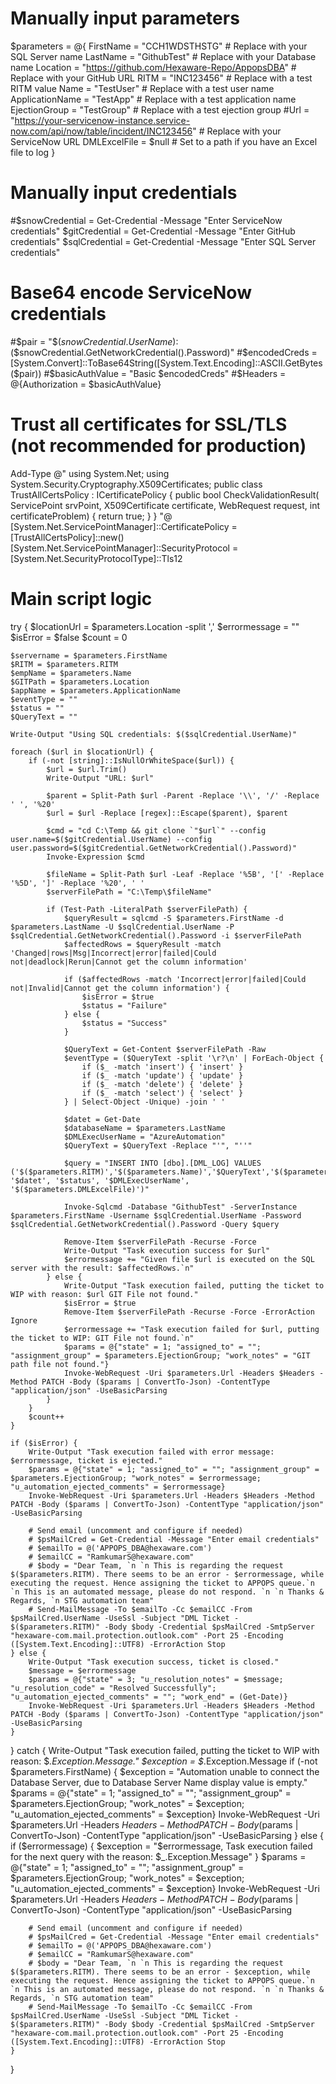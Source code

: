 # Manually input parameters
$parameters = @{
    FirstName     = "CCH1WDSTHSTG"  # Replace with your SQL Server name
    LastName      = "GithubTest"  # Replace with your Database name
    Location      = "https://github.com/Hexaware-Repo/AppopsDBA"  # Replace with your GitHub URL
    RITM          = "INC123456"  # Replace with a test RITM value
    Name          = "TestUser"  # Replace with a test user name
    ApplicationName = "TestApp"  # Replace with a test application name
    EjectionGroup = "TestGroup"  # Replace with a test ejection group
    #Url           = "https://your-servicenow-instance.service-now.com/api/now/table/incident/INC123456"  # Replace with your ServiceNow URL
    DMLExcelFile  = $null  # Set to a path if you have an Excel file to log
}

# Manually input credentials
#$snowCredential = Get-Credential -Message "Enter ServiceNow credentials"
$gitCredential = Get-Credential -Message "Enter GitHub credentials"
$sqlCredential = Get-Credential -Message "Enter SQL Server credentials"

# Base64 encode ServiceNow credentials
#$pair = "$($snowCredential.UserName):$($snowCredential.GetNetworkCredential().Password)"
#$encodedCreds = [System.Convert]::ToBase64String([System.Text.Encoding]::ASCII.GetBytes($pair))
#$basicAuthValue = "Basic $encodedCreds"
#$Headers = @{Authorization = $basicAuthValue}

# Trust all certificates for SSL/TLS (not recommended for production)
Add-Type @"
using System.Net;
using System.Security.Cryptography.X509Certificates;
public class TrustAllCertsPolicy : ICertificatePolicy {
    public bool CheckValidationResult(
        ServicePoint srvPoint, X509Certificate certificate,
        WebRequest request, int certificateProblem) {
        return true;
    }
}
"@
[System.Net.ServicePointManager]::CertificatePolicy = [TrustAllCertsPolicy]::new()
[System.Net.ServicePointManager]::SecurityProtocol = [System.Net.SecurityProtocolType]::Tls12

# Main script logic
try {
    $locationUrl = $parameters.Location -split ','
    $errormessage = ""
    $isError = $false
    $count = 0

    $servername = $parameters.FirstName
    $RITM = $parameters.RITM
    $empName = $parameters.Name
    $GITPath = $parameters.Location
    $appName = $parameters.ApplicationName
    $eventType = ""
    $status = ""
    $QueryText = ""

    Write-Output "Using SQL credentials: $($sqlCredential.UserName)"

    foreach ($url in $locationUrl) {
        if (-not [string]::IsNullOrWhiteSpace($url)) {
            $url = $url.Trim()
            Write-Output "URL: $url"

            $parent = Split-Path $url -Parent -Replace '\\', '/' -Replace ' ', '%20'
            $url = $url -Replace [regex]::Escape($parent), $parent

            $cmd = "cd C:\Temp && git clone `"$url`" --config user.name=$($gitCredential.UserName) --config user.password=$($gitCredential.GetNetworkCredential().Password)"
            Invoke-Expression $cmd

            $fileName = Split-Path $url -Leaf -Replace '%5B', '[' -Replace '%5D', ']' -Replace '%20', ' '
            $serverFilePath = "C:\Temp\$fileName"

            if (Test-Path -LiteralPath $serverFilePath) {
                $queryResult = sqlcmd -S $parameters.FirstName -d $parameters.LastName -U $sqlCredential.UserName -P $sqlCredential.GetNetworkCredential().Password -i $serverFilePath
                $affectedRows = $queryResult -match 'Changed|rows|Msg|Incorrect|error|failed|Could not|deadlock|Rerun|Cannot get the column information'

                if ($affectedRows -match 'Incorrect|error|failed|Could not|Invalid|Cannot get the column information') {
                    $isError = $true
                    $status = "Failure"
                } else {
                    $status = "Success"
                }

                $QueryText = Get-Content $serverFilePath -Raw
                $eventType = ($QueryText -split '\r?\n' | ForEach-Object {
                    if ($_ -match 'insert') { 'insert' }
                    if ($_ -match 'update') { 'update' }
                    if ($_ -match 'delete') { 'delete' }
                    if ($_ -match 'select') { 'select' }
                } | Select-Object -Unique) -join ' '

                $datet = Get-Date
                $databaseName = $parameters.LastName
                $DMLExecUserName = "AzureAutomation"
                $QueryText = $QueryText -Replace "'", "''"

                $query = "INSERT INTO [dbo].[DML_LOG] VALUES ('$($parameters.RITM)','$($parameters.Name)','$QueryText','$($parameters.ApplicationName)','$($parameters.FirstName)','$databaseName','$($parameters.Location)','$eventType', '$datet', '$status', '$DMLExecUserName', '$($parameters.DMLExcelFile)')"

                Invoke-Sqlcmd -Database "GithubTest" -ServerInstance $parameters.FirstName -Username $sqlCredential.UserName -Password $sqlCredential.GetNetworkCredential().Password -Query $query

                Remove-Item $serverFilePath -Recurse -Force
                Write-Output "Task execution success for $url"
                $errormessage += "Given file $url is executed on the SQL server with the result: $affectedRows.`n"
            } else {
                Write-Output "Task execution failed, putting the ticket to WIP with reason: $url GIT File not found."
                $isError = $true
                Remove-Item $serverFilePath -Recurse -Force -ErrorAction Ignore
                $errormessage += "Task execution failed for $url, putting the ticket to WIP: GIT File not found.`n"
                $params = @{"state" = 1; "assigned_to" = ""; "assignment_group" = $parameters.EjectionGroup; "work_notes" = "GIT path file not found."}
                Invoke-WebRequest -Uri $parameters.Url -Headers $Headers -Method PATCH -Body ($params | ConvertTo-Json) -ContentType "application/json" -UseBasicParsing
            }
        }
        $count++
    }

    if ($isError) {
        Write-Output "Task execution failed with error message: $errormessage, ticket is ejected."
        $params = @{"state" = 1; "assigned_to" = ""; "assignment_group" = $parameters.EjectionGroup; "work_notes" = $errormessage; "u_automation_ejected_comments" = $errormessage}
        Invoke-WebRequest -Uri $parameters.Url -Headers $Headers -Method PATCH -Body ($params | ConvertTo-Json) -ContentType "application/json" -UseBasicParsing

        # Send email (uncomment and configure if needed)
        # $psMailCred = Get-Credential -Message "Enter email credentials"
        # $emailTo = @('APPOPS_DBA@hexaware.com')
        # $emailCC = "RamkumarS@hexaware.com"
        # $body = "Dear Team, `n `n This is regarding the request $($parameters.RITM). There seems to be an error - $errormessage, while executing the request. Hence assigning the ticket to APPOPS queue.`n `n This is an automated message, please do not respond. `n `n Thanks & Regards, `n STG automation team"
        # Send-MailMessage -To $emailTo -Cc $emailCC -From $psMailCred.UserName -UseSsl -Subject "DML Ticket - $($parameters.RITM)" -Body $body -Credential $psMailCred -SmtpServer "hexaware-com.mail.protection.outlook.com" -Port 25 -Encoding ([System.Text.Encoding]::UTF8) -ErrorAction Stop
    } else {
        Write-Output "Task execution success, ticket is closed."
        $message = $errormessage
        $params = @{"state" = 3; "u_resolution_notes" = $message; "u_resolution_code" = "Resolved Successfully"; "u_automation_ejected_comments" = ""; "work_end" = (Get-Date)}
        Invoke-WebRequest -Uri $parameters.Url -Headers $Headers -Method PATCH -Body ($params | ConvertTo-Json) -ContentType "application/json" -UseBasicParsing
    }
} catch {
    Write-Output "Task execution failed, putting the ticket to WIP with reason: $_.Exception.Message."
    $exception = $_.Exception.Message
    if (-not $parameters.FirstName) {
        $exception = "Automation unable to connect the Database Server, due to Database Server Name display value is empty."
        $params = @{"state" = 1; "assigned_to" = ""; "assignment_group" = $parameters.EjectionGroup; "work_notes" = $exception; "u_automation_ejected_comments" = $exception}
        Invoke-WebRequest -Uri $parameters.Url -Headers $Headers -Method PATCH -Body ($params | ConvertTo-Json) -ContentType "application/json" -UseBasicParsing
    } else {
        if ($errormessage) {
            $exception = "$errormessage, Task execution failed for the next query with the reason: $_.Exception.Message"
        }
        $params = @{"state" = 1; "assigned_to" = ""; "assignment_group" = $parameters.EjectionGroup; "work_notes" = $exception; "u_automation_ejected_comments" = $exception}
        Invoke-WebRequest -Uri $parameters.Url -Headers $Headers -Method PATCH -Body ($params | ConvertTo-Json) -ContentType "application/json" -UseBasicParsing

        # Send email (uncomment and configure if needed)
        # $psMailCred = Get-Credential -Message "Enter email credentials"
        # $emailTo = @('APPOPS_DBA@hexaware.com')
        # $emailCC = "RamkumarS@hexaware.com"
        # $body = "Dear Team, `n `n This is regarding the request $($parameters.RITM). There seems to be an error - $exception, while executing the request. Hence assigning the ticket to APPOPS queue.`n `n This is an automated message, please do not respond. `n `n Thanks & Regards, `n STG automation team"
        # Send-MailMessage -To $emailTo -Cc $emailCC -From $psMailCred.UserName -UseSsl -Subject "DML Ticket - $($parameters.RITM)" -Body $body -Credential $psMailCred -SmtpServer "hexaware-com.mail.protection.outlook.com" -Port 25 -Encoding ([System.Text.Encoding]::UTF8) -ErrorAction Stop
    }
}
